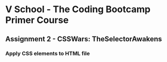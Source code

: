 # V School - The Coding Bootcamp Primer Course 

## Assignment 2 - CSSWars: TheSelectorAwakens

### Apply CSS elements to HTML file

